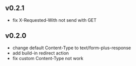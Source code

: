 ## v0.2.1

- fix X-Requested-With not send with GET

## v0.2.0

- change default Content-Type to text/form-plus-response
- add build-in redirect action
- fix custom Content-Type not work